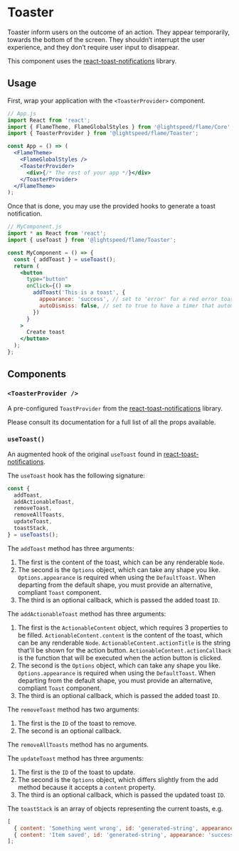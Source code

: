 # Toaster

Toaster inform users on the outcome of an action. They appear temporarily, towards the bottom of the screen. They shouldn’t interrupt the user experience, and they don’t require user input to disappear.

This component uses the [react-toast-notifications](https://github.com/jossmac/react-toast-notifications) library.

## Usage

First, wrap your application with the `<ToasterProvider>` component.

```jsx
// App.js
import React from 'react';
import { FlameTheme, FlameGlobalStyles } from '@lightspeed/flame/Core';
import { ToasterProvider } from '@lightspeed/flame/Toaster';

const App = () => (
  <FlameTheme>
    <FlameGlobalStyles />
    <ToasterProvider>
      <div>{/* The rest of your app */}</div>
    </ToasterProvider>
  </FlameTheme>
);
```

Once that is done, you may use the provided hooks to generate a toast notification.

```jsx
// MyComponent.js
import * as React from 'react';
import { useToast } from '@lightspeed/flame/Toaster';

const MyComponent = () => {
  const { addToast } = useToast();
  return (
    <button
      type="button"
      onClick={() =>
        addToast('This is a toast', {
          appearance: 'success', // set to 'error' for a red error toast
          autoDismiss: false, // set to true to have a timer that automatically closes it
        })
      }
    >
      Create toast
    </button>
  );
};
```

## Components

### `<ToasterProvider />`

A pre-configured `ToastProvider` from the [react-toast-notifications](https://github.com/jossmac/react-toast-notifications) library.

Please consult its documentation for a full list of all the props available.

### `useToast()`

An augmented hook of the original `useToast` found in [react-toast-notifications](https://github.com/jossmac/react-toast-notifications).

The `useToast` hook has the following signature:

```jsx
const {
  addToast,
  addActionableToast,
  removeToast,
  removeAllToasts,
  updateToast,
  toastStack,
} = useToasts();
```

The `addToast` method has three arguments:

1.  The first is the content of the toast, which can be any renderable `Node`.
1.  The second is the `Options` object, which can take any shape you like. `Options.appearance` is required when using the `DefaultToast`. When departing from the default shape, you must provide an alternative, compliant `Toast` component.
1.  The third is an optional callback, which is passed the added toast `ID`.

The `addActionableToast` method has three arguments:

1.  The first is the `ActionableContent` object, which requires 3 properties to be filled. `ActionableContent.content` is the content of the toast, which can be any renderable `Node`. `ActionableContent.actionTitle` is the string that'll be shown for the action button. `ActionableContent.actionCallback` is the function that will be executed when the action button is clicked.
1.  The second is the `Options` object, which can take any shape you like. `Options.appearance` is required when using the `DefaultToast`. When departing from the default shape, you must provide an alternative, compliant `Toast` component.
1.  The third is an optional callback, which is passed the added toast `ID`.

The `removeToast` method has two arguments:

1.  The first is the `ID` of the toast to remove.
1.  The second is an optional callback.

The `removeAllToasts` method has no arguments.

The `updateToast` method has three arguments:

1.  The first is the `ID` of the toast to update.
1.  The second is the `Options` object, which differs slightly from the add method because it accepts a `content` property.
1.  The third is an optional callback, which is passed the updated toast `ID`.

The `toastStack` is an array of objects representing the current toasts, e.g.

```jsx
[
  { content: 'Something went wrong', id: 'generated-string', appearance: 'error' },
  { content: 'Item saved', id: 'generated-string', appearance: 'success' },
];
```
